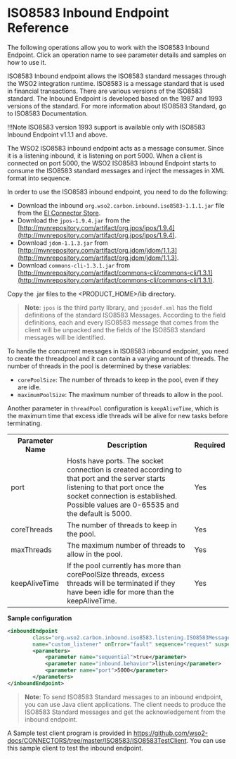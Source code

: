 # ISO8583 Inbound Endpoint Reference

The following operations allow you to work with the ISO8583 Inbound Endpoint. Click an operation name to see parameter details and samples on how to use it.

ISO8583 Inbound endpoint allows the ISO8583 standard messages through the WSO2 integration runtime. ISO8583 is a message standard that is used in financial transactions. There are various versions of the ISO8583 standard. The Inbound Endpoint is developed based on the 1987 and 1993 versions of the standard. For more information about ISO8583 Standard, go to ISO8583 Documentation.

!!!Note
    ISO8583 version 1993 support is available only with ISO8583 Inbound Endpoint v1.1.1 and above.

The WSO2 ISO8583 inbound endpoint acts as a message consumer. Since it is a listening inbound, it is listening on port 5000. When a client is connected on port 5000, the WSO2 ISO8583 Inbound Endpoint starts to consume the ISO8583 standard messages and inject the messages in XML format into sequence.

In order to use the ISO8583 inbound endpoint, you need to do the following: 

- Download the inbound `org.wso2.carbon.inbound.iso8583-1.1.1.jar` file from the [EI Connector Store](https://store.wso2.com/store/assets/esbconnector/details/e4cf3fd5-445f-4317-beb6-09998906fb0d). 
- Download the `jpos-1.9.4.jar` from the [http://mvnrepository.com/artifact/org.jpos/jpos/1.9.4](http://mvnrepository.com/artifact/org.jpos/jpos/1.9.4). 
- Download `jdom-1.1.3.jar` from [http://mvnrepository.com/artifact/org.jdom/jdom/1.1.3](http://mvnrepository.com/artifact/org.jdom/jdom/1.1.3). 
- Download `commons-cli-1.3.1.jar` from [http://mvnrepository.com/artifact/commons-cli/commons-cli/1.3.1](http://mvnrepository.com/artifact/commons-cli/commons-cli/1.3.1). 

Copy the .jar files to the <PRODUCT_HOME>/lib directory.

> **Note**: `jpos` is the third party library, and `jposdef.xml` has the field definitions of the standard ISO8583 Messages. According to the field definitions, each and every ISO8583 message that  comes from the client will be unpacked and the fields of the ISO8583 standard messages will be identified.

To handle the concurrent messages in ISO8583 inbound endpoint, you need to create the threadpool and it can contain a varying amount of threads. The number of threads in the pool is determined by these variables:

- `corePoolSize`: The number of threads to keep in the pool, even if they are idle.
- `maximumPoolSize`: The maximum number of threads to allow in the pool.

Another parameter in `threadPool` configuration is `keepAliveTime`, which is the maximum time that excess idle threads will be alive for new tasks before terminating. 

<table>
    <tr>
        <th>Parameter Name</th>
        <th>Description</th>
        <th>Required</th>
    </tr>
    <tr>
        <td>port</td>
        <td>Hosts have ports. The socket connection is created according to that port and the server starts listening to that port once the socket connection is established. Possible values are 0-65535 and the default is 5000.</td>
        <td>Yes</td>
    </tr>
    <tr>
        <td>coreThreads</td>
        <td>The number of threads to keep in the pool.</td>
        <td>Yes</td>
    </tr>
    <tr>
        <td>maxThreads</td>
        <td>The maximum number of threads to allow in the pool.</td>
        <td>Yes</td>
    </tr>
    <tr>
        <td>keepAliveTime</td>
        <td>If the pool currently has more than corePoolSize threads, excess threads will be terminated if they have been idle for more than the keepAliveTime.</td>
        <td>Yes</td>
    </tr>
</table>

**Sample configuration**

```xml
<inboundEndpoint
        class="org.wso2.carbon.inbound.iso8583.listening.ISO8583MessageConsumer"
        name="custom_listener" onError="fault" sequence="request" suspend="false">
        <parameters>
            <parameter name="sequential">true</parameter>
            <parameter name="inbound.behavior">listening</parameter>
            <parameter name="port">5000</parameter>
        </parameters>
</inboundEndpoint>
```

> **Note**: To send ISO8583 Standard messages to an inbound endpoint, you can use Java client applications. The client needs to produce the ISO8583 Standard messages and get the acknowledgement from the inbound endpoint.

A Sample test client program is provided in https://github.com/wso2-docs/CONNECTORS/tree/master/ISO8583/ISO8583TestClient. You can use this sample client to test the inbound endpoint.
